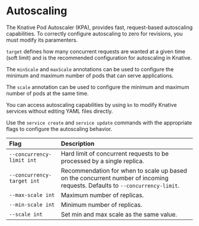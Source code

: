 # Autoscaling

The Knative Pod Autoscaler (KPA), provides fast, request-based autoscaling
capabilities. To correctly configure autoscaling to zero for revisions, you must
modify its paramenters.

`target` defines how many concurrent requests are wanted at a given time (soft
limit) and is the recommended configuration for autoscaling in Knative.

The `minScale` and `maxScale` annotations can be used to configure the minimum
and maximum number of pods that can serve applications.

The `scale` annotation can be used to configure the minimum and maximum number
of pods at the same time.

You can access autoscaling capabilities by using `kn` to modify Knative services
without editing YAML files directly.

Use the `service create` and `service update` commands with the appropriate
flags to configure the autoscaling behavior.

| Flag                       | Description                                                                                                                 |
| :------------------------- | :-------------------------------------------------------------------------------------------------------------------------- |
| `--concurrency-limit int`  | Hard limit of concurrent requests to be processed by a single replica.                                                      |
| `--concurrency-target int` | Recommendation for when to scale up based on the concurrent number of incoming requests. Defaults to `--concurrency-limit`. |
| `--max-scale int`          | Maximum number of replicas.                                                                                                 |
| `--min-scale int`          | Minimum number of replicas.                                                                                                 |
| `--scale int`              | Set min and max scale as the same value.                                                                                    |
